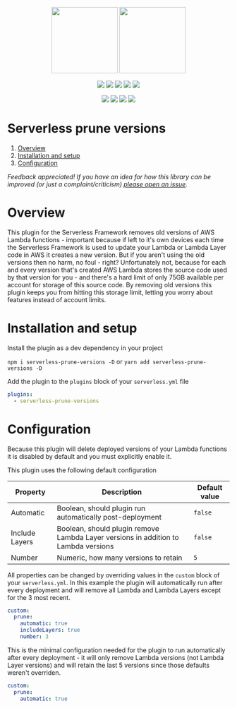 <p align="center">
  <img height="150" src="https://d1wzvcwrgjaybe.cloudfront.net/repos/manwaring/serverless-prune-versions/readme-category-icon.png">
  <img height="150" src="https://d1wzvcwrgjaybe.cloudfront.net/repos/manwaring/serverless-prune-versions/readme-repo-icon.png">
</p>

<p align="center">
  <a href="https://npmjs.com/package/serverless-prune-versions">
    <img src="https://flat.badgen.net/npm/v/serverless-prune-versions?icon=npm&label=@latest"></a>
  <a href="https://www.npmjs.com/package/serverless-prune-versions">
    <img src="https://flat.badgen.net/npm/dt/serverless-prune-versions?icon=npm"></a>
  <a href="https://codecov.io/gh/manwaring/serverless-prune-versions">
    <img src="https://flat.badgen.net/codecov/c/github/manwaring/serverless-prune-versions/?icon=codecov"></a>
  <a href="https://packagephobia.now.sh/result?p=@manwaring/serverless-prune-versions">
    <img src="https://flat.badgen.net/packagephobia/install/serverless-prune-versions"></a>
  <a href="https://www.npmjs.com/package/serverless-prune-versions">
    <img src="https://flat.badgen.net/npm/license/serverless-prune-versions"></a>
</p>

<p align="center">
  <a href="https://circleci.com/gh/manwaring/serverless-prune-versions">
    <img src="https://flat.badgen.net/circleci/github/manwaring/serverless-prune-versions/master?icon=circleci"></a>
  <a href="https://flat.badgen.net/dependabot/manwaring/serverless-prune-versions">
    <img src="https://flat.badgen.net/dependabot/manwaring/serverless-prune-versions/?icon=dependabot&label=dependabot"></a>
  <a href="https://david-dm.org/manwaring/serverless-prune-versions">
    <img src="https://flat.badgen.net/david/dep/manwaring/serverless-prune-versions"></a>
  <a href="https://david-dm.org/manwaring/serverless-prune-versions?type=dev">
    <img src="https://flat.badgen.net/david/dev/manwaring/serverless-prune-versions/?label=dev+dependencies"></a>
</p>

# Serverless prune versions

1. [Overview](#overview)
1. [Installation and setup](#installation-and-setup)
1. [Configuration](#configuration)

_Feedback appreciated! If you have an idea for how this library can be improved (or just a complaint/criticism) [please open an issue](https://github.com/manwaring/serverless-prune-versions/issues/new)._

# Overview

This plugin for the Serverless Framework removes old versions of AWS Lambda functions - important because if left to it's own devices each time the Serverless Framework is used to update your Lambda or Lambda Layer code in AWS it creates a new version.  But if you aren't using the old versions then no harm, no foul - right?  Unfortunately not, because for each and every version that's created AWS Lambda stores the source code used by that version for you - and there's a hard limit of only 75GB available per account for storage of this source code.  By removing old versions this plugin keeps you from hitting this storage limit, letting you worry about features instead of account limits.

# Installation and setup

Install the plugin as a dev dependency in your project

`npm i serverless-prune-versions -D` or `yarn add serverless-prune-versions -D`

Add the plugin to the `plugins` block of your `serverless.yml` file

```yml
plugins:
  - serverless-prune-versions
```

# Configuration

Because this plugin will delete deployed versions of your Lambda functions it is disabled by default and you must explicitly enable it.

This plugin uses the following default configuration

| Property       | Description                                                                        | Default value |
| -------------- | ---------------------------------------------------------------------------------- | ------------- |
| Automatic      | Boolean, should plugin run automatically post-deployment                           | `false`       |
| Include Layers | Boolean, should plugin remove Lambda Layer versions in addition to Lambda versions | `false`       |
| Number         | Numeric, how many versions to retain                                               | `5`           |


All properties can be changed by overriding values in the `custom` block of your `serverless.yml`.  In this example the plugin will automatically run after every deployment and will remove all Lambda and Lambda Layers except for the 3 most recent.

```yml
custom:
  prune:
    automatic: true
    includeLayers: true
    number: 3
```

This is the minimal configuration needed for the plugin to run automatically after every deployment - it will only remove Lambda versions (not Lambda Layer versions) and will retain the last 5 versions since those defaults weren't overriden.

```yml
custom:
  prune:
    automatic: true
```

<img height="0" src="https://b7z7o7y5fi.execute-api.us-east-1.amazonaws.com/v1/readme/visits/github/manwaring/serverless-prune-versions?style=flat-square">
